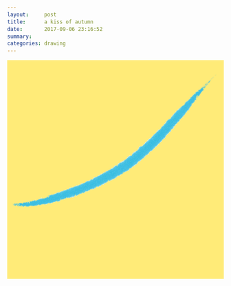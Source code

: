 ```yaml
---
layout:     post
title:      a kiss of autumn
date:       2017-09-06 23:16:52
summary:    
categories: drawing
---
```

![a kiss of autumn](/images/diary/a-kiss-of-autumn.png ".")
